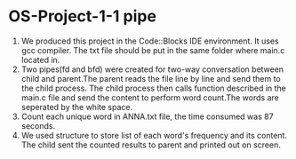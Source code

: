 # OS-Project-1-1 pipe
1. We produced this project in the Code::Blocks IDE environment. It uses gcc compiler. The txt file should be put in the same folder where main.c located in.
2. Two pipes(fd and bfd) were created for two-way conversation between child and parent.The parent reads the file line by line and send them to the child process. The child process then calls function described in the main.c file and send the content to perform word count.The words are seperated by the white space.
3. Count each unique word in ANNA.txt file, the time consumed was 87 seconds.
4. We used structure to store list of each word's frequency and its content. The child sent the counted results to parent and printed out on screen.
